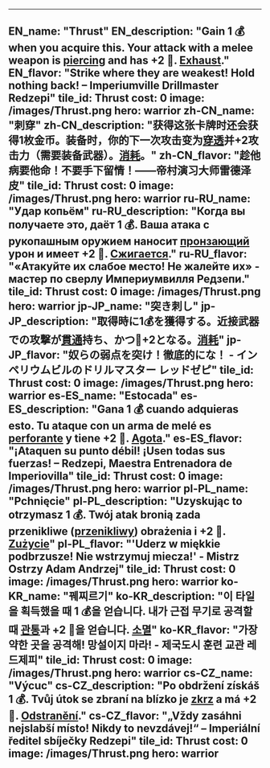 ---

EN_name: "Thrust"
EN_description: "Gain 1 💰 when you acquire this. Your attack with a melee weapon is <u>piercing</u> and has +2 🔸. <u>Exhaust</u>."
EN_flavor: "Strike where they are weakest! Hold nothing back! – Imperiumville Drillmaster Redzepi"
tile_id: Thrust
cost: 0
image: /images/Thrust.png
hero: warrior
zh-CN_name: "刺穿"
zh-CN_description: "获得这张卡牌时还会获得1枚金币。装备时，你的下一次攻击变为<u>穿透</u>并+2攻击力（需要装备武器）。<u>消耗</u>。"
zh-CN_flavor: "趁他病要他命！不要手下留情！——帝村演习大师雷德泽皮"
tile_id: Thrust
cost: 0
image: /images/Thrust.png
hero: warrior
ru-RU_name: "Удар копьём"
ru-RU_description: "Когда вы получаете это, даёт 1 💰. Ваша атака с рукопашным оружием наносит <u>пронзающий</u> урон и имеет +2 🔸. <u>Сжигается</u>."
ru-RU_flavor: "«Атакуйте их слабое место! Не жалейте их» - мастер по сверлу Империумвилля Редзепи."
tile_id: Thrust
cost: 0
image: /images/Thrust.png
hero: warrior
jp-JP_name: "突き刺し"
jp-JP_description: "取得時に1💰を獲得する。近接武器での攻撃が<u>貫通</u>持ち、かつ🔸+2となる。<u>消耗</u>"
jp-JP_flavor: "奴らの弱点を突け！徹底的にな！ - インペリウムビルのドリルマスター レッドゼピ"
tile_id: Thrust
cost: 0
image: /images/Thrust.png
hero: warrior
es-ES_name: "Estocada"
es-ES_description: "Gana 1 💰 cuando adquieras esto. Tu ataque con un arma de melé es <u>perforante</u> y tiene +2 🔸. <u>Agota</u>."
es-ES_flavor: "¡Ataquen su punto débil! ¡Usen todas sus fuerzas! – Redzepi, Maestra Entrenadora de Imperiovilla"
tile_id: Thrust
cost: 0
image: /images/Thrust.png
hero: warrior
pl-PL_name: "Pchnięcie"
pl-PL_description: "Uzyskując to otrzymasz 1 💰. Twój atak bronią zada przenikliwe (<u>przenikliwy</u>) obrażenia i +2 🔸. <u>Zużycie</u>"
pl-PL_flavor: "'Uderz w miękkie podbrzusze! Nie wstrzymuj miecza!' - Mistrz Ostrzy Adam Andrzej"
tile_id: Thrust
cost: 0
image: /images/Thrust.png
hero: warrior
ko-KR_name: "꿰찌르기"
ko-KR_description: "이 타일을 획득했을 때 1 💰을 얻습니다. 내가 근접 무기로 공격할 때 <u>관통</u>과 +2 🔸을 얻습니다. <u>소멸</u>"
ko-KR_flavor: "가장 약한 곳을 공격해! 망설이지 마라! - 제국도시 훈련 교관 레드제피"
tile_id: Thrust
cost: 0
image: /images/Thrust.png
hero: warrior
cs-CZ_name: "Výcuc"
cs-CZ_description: "Po obdržení získáš 1 💰. Tvůj útok se zbraní na blízko je <u>zkrz</u> a má +2 🔸. <u>Odstranění</u>."
cs-CZ_flavor: "„Vždy zasáhni nejslabší místo! Nikdy to nevzdávej!“ – Imperiální ředitel sbíječky Redzepi"
tile_id: Thrust
cost: 0
image: /images/Thrust.png
hero: warrior
---